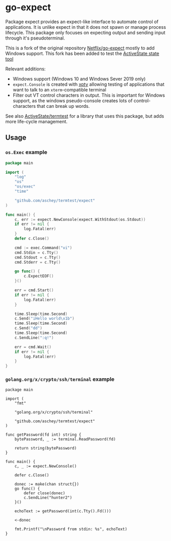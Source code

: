 # go-expect

Package expect provides an expect-like interface to automate control of applications. It is unlike expect in that it does not spawn or manage process lifecycle. This package only focuses on expecting output and sending input through it's pseudoterminal.

This is a fork of the original repository [Netflix/go-expect](https://github.com/Netflix/go-expect) mostly to add Windows support. This fork has been added to test the [ActiveState state tool](https://www.activestate.com/products/platform/state-tool/)

Relevant additions:

- Windows support (Windows 10 and Windows Sever 2019 only)
- `expect.Console` is created with [xpty](https://github.com/aschey/termtest/xpty) allowing testing of applications that want to talk to an `xterm`-compatible terminal
- Filter out VT control characters in output. This is important for Windows support, as the windows pseudo-console creates lots of control-characters that can break up words.

See also [ActiveState/termtest](https://github.com/aschey/termtest) for a library that uses this package, but adds more life-cycle management.

## Usage

### `os.Exec` example

```go
package main

import (
	"log"
	"os"
	"os/exec"
	"time"

	"github.com/aschey/termtest/expect"
)

func main() {
	c, err := expect.NewConsole(expect.WithStdout(os.Stdout))
	if err != nil {
		log.Fatal(err)
	}
	defer c.Close()

	cmd := exec.Command("vi")
	cmd.Stdin = c.Tty()
	cmd.Stdout = c.Tty()
	cmd.Stderr = c.Tty()

	go func() {
		c.ExpectEOF()
	}()

	err = cmd.Start()
	if err != nil {
		log.Fatal(err)
	}

	time.Sleep(time.Second)
	c.Send("iHello world\x1b")
	time.Sleep(time.Second)
	c.Send("dd")
	time.Sleep(time.Second)
	c.SendLine(":q!")

	err = cmd.Wait()
	if err != nil {
		log.Fatal(err)
	}
}
```

### `golang.org/x/crypto/ssh/terminal` example

```
package main

import (
	"fmt"

	"golang.org/x/crypto/ssh/terminal"

	"github.com/aschey/termtest/expect"
)

func getPassword(fd int) string {
	bytePassword, _ := terminal.ReadPassword(fd)

	return string(bytePassword)
}

func main() {
	c, _ := expect.NewConsole()

	defer c.Close()

	donec := make(chan struct{})
	go func() {
		defer close(donec)
		c.SendLine("hunter2")
	}()

	echoText := getPassword(int(c.Tty().Fd()))

	<-donec

	fmt.Printf("\nPassword from stdin: %s", echoText)
}
```
